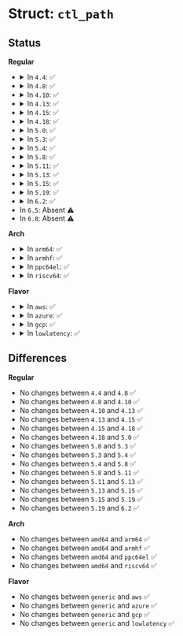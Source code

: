 # Struct: <code>ctl_path</code>

## Status
<b>Regular</b>
<ul>
<li>
<details>
<summary>In <code>4.4</code>: ✅</summary>

```c
struct ctl_path {
    const char *procname;
};
```
</details>
</li>
<li>
<details>
<summary>In <code>4.8</code>: ✅</summary>

```c
struct ctl_path {
    const char *procname;
};
```
</details>
</li>
<li>
<details>
<summary>In <code>4.10</code>: ✅</summary>

```c
struct ctl_path {
    const char *procname;
};
```
</details>
</li>
<li>
<details>
<summary>In <code>4.13</code>: ✅</summary>

```c
struct ctl_path {
    const char *procname;
};
```
</details>
</li>
<li>
<details>
<summary>In <code>4.15</code>: ✅</summary>

```c
struct ctl_path {
    const char *procname;
};
```
</details>
</li>
<li>
<details>
<summary>In <code>4.18</code>: ✅</summary>

```c
struct ctl_path {
    const char *procname;
};
```
</details>
</li>
<li>
<details>
<summary>In <code>5.0</code>: ✅</summary>

```c
struct ctl_path {
    const char *procname;
};
```
</details>
</li>
<li>
<details>
<summary>In <code>5.3</code>: ✅</summary>

```c
struct ctl_path {
    const char *procname;
};
```
</details>
</li>
<li>
<details>
<summary>In <code>5.4</code>: ✅</summary>

```c
struct ctl_path {
    const char *procname;
};
```
</details>
</li>
<li>
<details>
<summary>In <code>5.8</code>: ✅</summary>

```c
struct ctl_path {
    const char *procname;
};
```
</details>
</li>
<li>
<details>
<summary>In <code>5.11</code>: ✅</summary>

```c
struct ctl_path {
    const char *procname;
};
```
</details>
</li>
<li>
<details>
<summary>In <code>5.13</code>: ✅</summary>

```c
struct ctl_path {
    const char *procname;
};
```
</details>
</li>
<li>
<details>
<summary>In <code>5.15</code>: ✅</summary>

```c
struct ctl_path {
    const char *procname;
};
```
</details>
</li>
<li>
<details>
<summary>In <code>5.19</code>: ✅</summary>

```c
struct ctl_path {
    const char *procname;
};
```
</details>
</li>
<li>
<details>
<summary>In <code>6.2</code>: ✅</summary>

```c
struct ctl_path {
    const char *procname;
};
```
</details>
</li>
<li>
In <code>6.5</code>: Absent ⚠️
</li>
<li>
In <code>6.8</code>: Absent ⚠️
</li>
</ul>
<b>Arch</b>
<ul>
<li>
<details>
<summary>In <code>arm64</code>: ✅</summary>

```c
struct ctl_path {
    const char *procname;
};
```
</details>
</li>
<li>
<details>
<summary>In <code>armhf</code>: ✅</summary>

```c
struct ctl_path {
    const char *procname;
};
```
</details>
</li>
<li>
<details>
<summary>In <code>ppc64el</code>: ✅</summary>

```c
struct ctl_path {
    const char *procname;
};
```
</details>
</li>
<li>
<details>
<summary>In <code>riscv64</code>: ✅</summary>

```c
struct ctl_path {
    const char *procname;
};
```
</details>
</li>
</ul>
<b>Flavor</b>
<ul>
<li>
<details>
<summary>In <code>aws</code>: ✅</summary>

```c
struct ctl_path {
    const char *procname;
};
```
</details>
</li>
<li>
<details>
<summary>In <code>azure</code>: ✅</summary>

```c
struct ctl_path {
    const char *procname;
};
```
</details>
</li>
<li>
<details>
<summary>In <code>gcp</code>: ✅</summary>

```c
struct ctl_path {
    const char *procname;
};
```
</details>
</li>
<li>
<details>
<summary>In <code>lowlatency</code>: ✅</summary>

```c
struct ctl_path {
    const char *procname;
};
```
</details>
</li>
</ul>

## Differences
<b>Regular</b>
<ul>
<li>
No changes between <code>4.4</code> and <code>4.8</code> ✅
</li>
<li>
No changes between <code>4.8</code> and <code>4.10</code> ✅
</li>
<li>
No changes between <code>4.10</code> and <code>4.13</code> ✅
</li>
<li>
No changes between <code>4.13</code> and <code>4.15</code> ✅
</li>
<li>
No changes between <code>4.15</code> and <code>4.18</code> ✅
</li>
<li>
No changes between <code>4.18</code> and <code>5.0</code> ✅
</li>
<li>
No changes between <code>5.0</code> and <code>5.3</code> ✅
</li>
<li>
No changes between <code>5.3</code> and <code>5.4</code> ✅
</li>
<li>
No changes between <code>5.4</code> and <code>5.8</code> ✅
</li>
<li>
No changes between <code>5.8</code> and <code>5.11</code> ✅
</li>
<li>
No changes between <code>5.11</code> and <code>5.13</code> ✅
</li>
<li>
No changes between <code>5.13</code> and <code>5.15</code> ✅
</li>
<li>
No changes between <code>5.15</code> and <code>5.19</code> ✅
</li>
<li>
No changes between <code>5.19</code> and <code>6.2</code> ✅
</li>
</ul>
<b>Arch</b>
<ul>
<li>
No changes between <code>amd64</code> and <code>arm64</code> ✅
</li>
<li>
No changes between <code>amd64</code> and <code>armhf</code> ✅
</li>
<li>
No changes between <code>amd64</code> and <code>ppc64el</code> ✅
</li>
<li>
No changes between <code>amd64</code> and <code>riscv64</code> ✅
</li>
</ul>
<b>Flavor</b>
<ul>
<li>
No changes between <code>generic</code> and <code>aws</code> ✅
</li>
<li>
No changes between <code>generic</code> and <code>azure</code> ✅
</li>
<li>
No changes between <code>generic</code> and <code>gcp</code> ✅
</li>
<li>
No changes between <code>generic</code> and <code>lowlatency</code> ✅
</li>
</ul>
